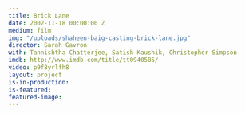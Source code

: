 ```yaml
---
title: Brick Lane
date: 2002-11-18 00:00:00 Z
medium: film
img: "/uploads/shaheen-baig-casting-brick-lane.jpg"
director: Sarah Gavron
with: Tannishtha Chatterjee, Satish Kaushik, Christopher Simpson
imdb: http://www.imdb.com/title/tt0940585/
video: p9f8yrlfh8
layout: project
is-in-production: 
is-featured: 
featured-image: 
---
```


